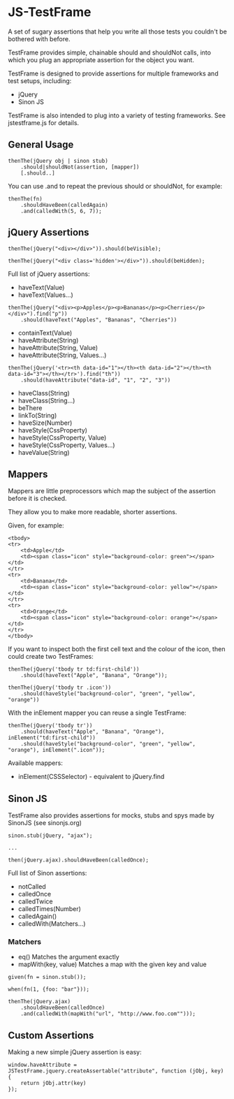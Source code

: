 JS-TestFrame
============

A set of sugary assertions that help you write all those tests you couldn't be bothered with before.

TestFrame provides simple, chainable should and shouldNot calls, into which you plug an appropriate
assertion for the object you want.

TestFrame is designed to provide assertions for multiple frameworks and test setups, including:
* jQuery
* Sinon JS

TestFrame is also intended to plug into a variety of testing frameworks. See jstestframe.js for details.

General Usage
-----------------

```
thenThe(jQuery obj | sinon stub)
    .should|shouldNot(assertion, [mapper])
    [.should..]
```

You can use .and to repeat the previous should or shouldNot, for example:

```
thenThe(fn)
    .shouldHaveBeen(calledAgain)
    .and(calledWith(5, 6, 7));
```


jQuery Assertions
-----------------

```
thenThe(jQuery("<div></div>")).should(beVisible);

thenThe(jQuery("<div class='hidden'></div>")).should(beHidden);
```

Full list of jQuery assertions:

* haveText(Value)
* haveText(Values...)

```
thenThe(jQuery("<div><p>Apples</p><p>Bananas</p><p>Cherries</p></div>").find("p"))
    .should(haveText("Apples", "Bananas", "Cherries"))
```

* containText(Value)
* haveAttribute(String)
* haveAttribute(String, Value)
* haveAttribute(String, Values...)

```
thenThe(jQuery('<tr><th data-id="1"></th><th data-id="2"></th><th data-id="3"></th></tr>').find("th"))
    .should(haveAttribute("data-id", "1", "2", "3"))
```

* haveClass(String)
* haveClass(String...)
* beThere
* linkTo(String)
* haveSize(Number)
* haveStyle(CssProperty)
* haveStyle(CssProperty, Value)
* haveStyle(CssProperty, Values...)
* haveValue(String)

Mappers
-------

Mappers are little preprocessors which map the subject of the assertion before it is checked.

They allow you to make more readable, shorter assertions.

Given, for example:

```
<tbody>
<tr>
    <td>Apple</td>
    <td><span class="icon" style="background-color: green"></span></td>
</tr>
<tr>
    <td>Banana</td>
    <td><span class="icon" style="background-color: yellow"></span></td>
</tr>
<tr>
    <td>Orange</td>
    <td><span class="icon" style="background-color: orange"></span></td>
</tr>
</tbody>
```

If you want to inspect both the first cell text and the colour of the icon, then could create two TestFrames:

```
thenThe(jQuery('tbody tr td:first-child'))
    .should(haveText("Apple", "Banana", "Orange"));

thenThe(jQuery('tbody tr .icon'))
    .should(haveStyle("background-color", "green", "yellow", "orange"))
```

With the inElement mapper you can reuse a single TestFrame:

```
thenThe(jQuery('tbody tr'))
    .should(haveText("Apple", "Banana", "Orange"), inElement("td:first-child"))
    .should(haveStyle("background-color", "green", "yellow", "orange"), inElement(".icon"));

```

Available mappers:
* inElement(CSSSelector) - equivalent to jQuery.find

Sinon JS
--------

TestFrame also provides assertions for mocks, stubs and spys made by SinonJS (see sinonjs.org)

```
sinon.stub(jQuery, "ajax");

...

then(jQuery.ajax).shouldHaveBeen(calledOnce);
```

Full list of Sinon assertions:

* notCalled
* calledOnce
* calledTwice
* calledTimes(Number)
* calledAgain()
* calledWith(Matchers...)

### Matchers

* eq()
  Matches the argument exactly
* mapWith(key, value)
  Matches a map with the given key and value

```
given(fn = sinon.stub());

when(fn(1, {foo: "bar"}));

thenThe(jQuery.ajax)
    .shouldHaveBeen(calledOnce)
    .and(calledWith(mapWith("url", "http://www.foo.com"")));
```

Custom Assertions
--------------

Making a new simple jQuery assertion is easy:

```
window.haveAttribute = JSTestFrame.jquery.createAssertable("attribute", function (jObj, key) {
    return jObj.attr(key)
});
```




